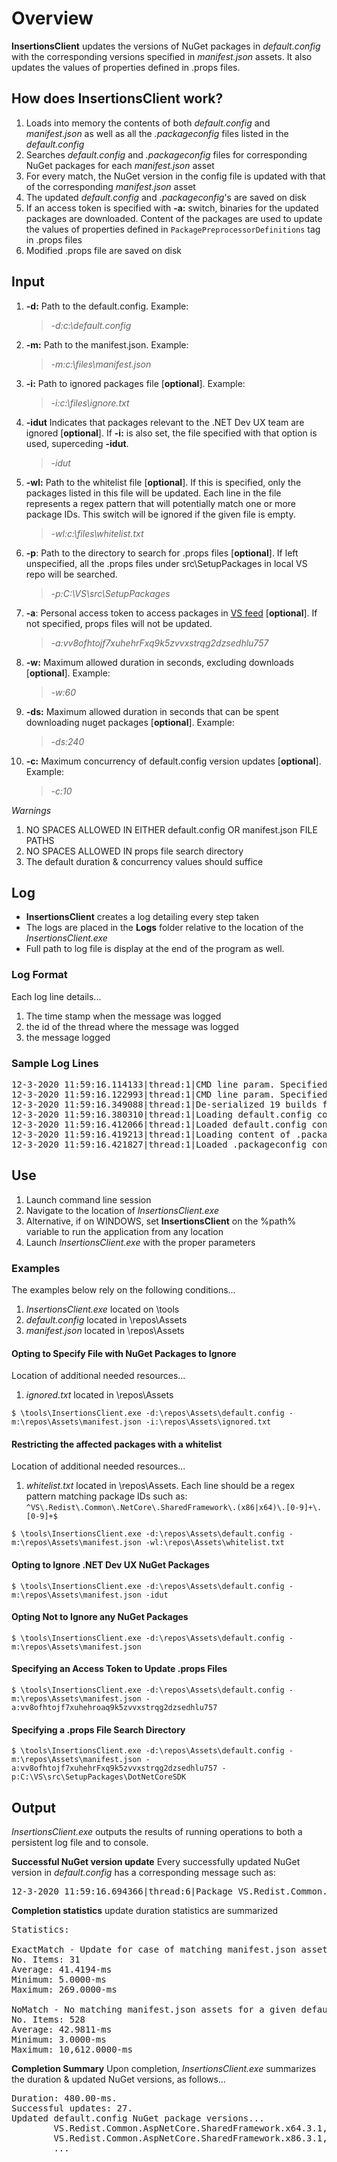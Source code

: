 # Overview
**InsertionsClient** updates the versions of NuGet packages in _default.config_ with the corresponding versions specified in _manifest.json_ assets. It also updates the values of properties defined in .props files.

## How does **InsertionsClient** work?
1. Loads into memory the contents of both _default.config_ and _manifest.json_ as well as all the _.packageconfig_ files listed in the _default.config_
1. Searches _default.config_ and _.packageconfig_ files for corresponding NuGet packages for each _manifest.json_ asset
1. For every match, the NuGet version in the config file is updated with that of the corresponding _manifest.json_ asset
1. The updated _default.config_ and _.packageconfig_'s are saved on disk
1. If an access token is specified with **-a:** switch, binaries for the updated packages are downloaded. Content of the packages are used to update the values of properties defined in `PackagePreprocessorDefinitions` tag in .props files
1. Modified .props file are saved on disk
## Input
1. **-d:** Path to the default.config.  Example: 
    > _-d:c:\default.config_
1. **-m:** Path to the manifest.json.  Example:
    > _-m:c:\files\manifest.json_
1. **-i:** Path to ignored packages file [**optional**]. Example: 
    > _-i:c:\files\ignore.txt_
1. **-idut** Indicates that packages relevant to the .NET Dev UX team are ignored [**optional**].  If **-i:** is also set, the file specified with that option is used, superceding **-idut**.
    > _-idut_
1. **-wl:** Path to the whitelist file [**optional**]. If this is specified, only the packages listed in this file will be updated. Each line in the file represents a regex pattern that will potentially match one or more package IDs. This switch will be ignored if the given file is empty.
    > _-wl:c:\files\whitelist.txt_
1. **-p**: Path to the directory to search for .props files [**optional**]. If left unspecified, all the .props files under src\SetupPackages in local VS repo will be searched.
    > _-p:C:\VS\src\SetupPackages_
1. **-a**: Personal access token to access packages in [VS feed](https://pkgs.dev.azure.com/devdiv/_packaging/VS-CoreXtFeeds/nuget/v3/index.json) [**optional**]. If not specified, props files will not be updated.
    > _-a:vv8ofhtojf7xuhehrFxq9k5zvvxstrqg2dzsedhlu757_
1. **-w:** Maximum allowed duration in seconds, excluding downloads [**optional**].  Example: 
    > _-w:60_
1. **-ds:** Maximum allowed duration in seconds that can be spent downloading nuget packages [**optional**].  Example: 
    > _-ds:240_
1. **-c:** Maximum concurrency of default.config version updates [**optional**].  Example:
    > _-c:10_

_Warnings_
1. NO SPACES ALLOWED IN EITHER default.config OR manifest.json FILE PATHS
1. NO SPACES ALLOWED IN props file search directory
1. The default duration & concurrency values should suffice

## Log
* **InsertionsClient** creates a log detailing every step taken
* The logs are placed in the **Logs** folder relative to the location of the _InsertionsClient.exe_
* Full path to log file is display at the end of the program as well.

### Log Format
Each log line details...
1. The time stamp when the message was logged
1. the id of the thread where the message was logged
1. the message logged

### Sample Log Lines
<pre>
12-3-2020 11:59:16.114133|thread:1|CMD line param. Specified default.config: C:\Users\bozturk\source\repos\VS\.corext\Configs\default.config
12-3-2020 11:59:16.122993|thread:1|CMD line param. Specified manifest.json: C:\Users\bozturk\source\repos\InsertionsClient\tests\InsertionsClientTest\Assets\manifest.json
12-3-2020 11:59:16.349088|thread:1|De-serialized 19 builds from manifest.json.
12-3-2020 11:59:16.380310|thread:1|Loading default.config content from C:\Users\bozturk\source\repos\VS\.corext\Configs\default.config.
12-3-2020 11:59:16.412066|thread:1|Loaded default.config content.
12-3-2020 11:59:16.419213|thread:1|Loading content of .packageconfig at C:\Users\bozturk\source\repos\VS\.corext\Configs\Microsoft.Developer.IdentityService\IdentityService.packageconfig.
12-3-2020 11:59:16.421827|thread:1|Loaded .packageconfig content.
</pre>

## Use
1. Launch command line session
1. Navigate to the location of _InsertionsClient.exe_
1. Alternative, if on WINDOWS, set **InsertionsClient** on the %path% variable to run the application from any location
1. Launch _InsertionsClient.exe_ with the proper parameters
### Examples
The examples below rely on the following conditions...
1. _InsertionsClient.exe_ located on \tools
1. _default.config_ located in \repos\Assets
1. _manifest.json_ located in \repos\Assets

#### Opting to Specify File with NuGet Packages to Ignore
Location of additional needed resources...
1. _ignored.txt_ located in \repos\Assets
```pwsh
$ \tools\InsertionsClient.exe -d:\repos\Assets\default.config -m:\repos\Assets\manifest.json -i:\repos\Assets\ignored.txt
```
#### Restricting the affected packages with a whitelist
Location of additional needed resources...
1. _whitelist.txt_ located in \repos\Assets. Each line should be a regex pattern matching package IDs such as:  
`^VS\.Redist\.Common\.NetCore\.SharedFramework\.(x86|x64)\.[0-9]+\.[0-9]+$`
```pwsh
$ \tools\InsertionsClient.exe -d:\repos\Assets\default.config -m:\repos\Assets\manifest.json -wl:\repos\Assets\whitelist.txt
```

#### Opting to Ignore .NET Dev UX NuGet Packages
```pwsh
$ \tools\InsertionsClient.exe -d:\repos\Assets\default.config -m:\repos\Assets\manifest.json -idut
```
#### Opting Not to Ignore any NuGet Packages
```pwsh
$ \tools\InsertionsClient.exe -d:\repos\Assets\default.config -m:\repos\Assets\manifest.json
```
#### Specifying an Access Token to Update .props Files
```pwsh
$ \tools\InsertionsClient.exe -d:\repos\Assets\default.config -m:\repos\Assets\manifest.json -a:vv8ofhtojf7xuhehroaq9k5zvvxstrqg2dzsedhlu757
```
#### Specifying a .props File Search Directory
```pwsh
$ \tools\InsertionsClient.exe -d:\repos\Assets\default.config -m:\repos\Assets\manifest.json -a:vv8ofhtojf7xuhehrFxq9k5zvvxstrqg2dzsedhlu757 -p:C:\VS\src\SetupPackages\DotNetCoreSDK
```

## Output
_InsertionsClient.exe_ outputs the results of running operations to both a persistent log file and to console.

**Successful NuGet version update** Every successfully updated NuGet version in _default.config_ has a corresponding message such as:
<pre>
12-3-2020 11:59:16.694366|thread:6|Package VS.Redist.Common.WindowsDesktop.SharedFramework.x64.3.1 was updated to version 3.1.2-servicing.20067.4
</pre>

**Completion statistics** update duration statistics are summarized
<pre>
Statistics:

ExactMatch - Update for case of matching manifest.json assets with multiple verions; where version of the exact matching NuGet asset was selected
No. Items: 31
Average: 41.4194-ms
Minimum: 5.0000-ms
Maximum: 269.0000-ms

NoMatch - No matching manifest.json assets for a given default.config NuGet
No. Items: 528
Average: 42.9811-ms
Minimum: 3.0000-ms
Maximum: 10,612.0000-ms
</pre>


**Completion Summary** Upon completion, _InsertionsClient.exe_ summarizes the duration & updated NuGet versions, as follows...
<pre>
Duration: 480.00-ms.
Successful updates: 27.
Updated default.config NuGet package versions...
        VS.Redist.Common.AspNetCore.SharedFramework.x64.3.1, version: 3.1.2-servicing.20068.1
        VS.Redist.Common.AspNetCore.SharedFramework.x86.3.1, version: 3.1.2-servicing.20068.1
        ...
</pre>